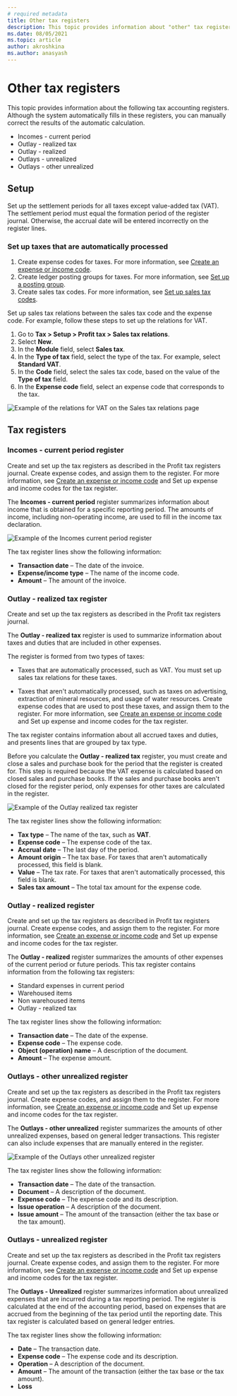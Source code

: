 ```yaml
---
# required metadata
title: Other tax registers
description: This topic provides information about "other" tax registers
ms.date: 08/05/2021
ms.topic: article
author: akroshkina
ms.author: anasyash
---
```


# Other tax registers

This topic provides information about the following tax accounting registers. Although the system automatically fills in these registers, you can manually correct the results of the automatic calculation.

-   Incomes - current period
-   Outlay - realized tax
-   Outlay - realized
-   Outlays - unrealized
-   Outlays - other unrealized

## Setup

Set up the settlement periods for all taxes except value-added tax (VAT). The settlement period must equal the formation period of the register journal. Otherwise, the accrual date will be entered incorrectly on the register lines.

### Set up taxes that are automatically processed

1.  Create expense codes for taxes. For more information, see [Create an expense or income code](https://docs.microsoft.com/dynamics365/finance/localizations/rus-expense-and-income-codes#create-an-expense-or-income-code).
2.  Create ledger posting groups for taxes. For more information, see [Set up a posting group](https://docs.microsoft.com/dynamics365/finance/localizations/rus-local-specific-posting-sales-vat#set-up-a-posting-group).
3.  Create sales tax codes. For more information, see [Set up sales tax codes](https://docs.microsoft.com/dynamics365/finance/general-ledger/tasks/set-up-sales-tax-codes).

Set up sales tax relations between the sales tax code and the expense code. For example, follow these steps to set up the relations for VAT.

1.  Go to **Tax &gt; Setup &gt; Profit tax &gt; Sales tax relations**.
2.  Select **New**.
3.  In the **Module** field, select **Sales tax**.
4.  In the **Type of tax** field, select the type of the tax. For example, select **Standard VAT**.
5.  In the **Code** field, select the sales tax code, based on the value of the **Type of tax** field.
6.  In the **Expense code** field, select an expense code that corresponds to the tax.

![Example of the relations for VAT on the Sales tax relations page](media/image1.png)

## Tax registers

### Incomes - current period register

Create and set up the tax registers as described in the Profit tax registers journal. Create expense codes, and assign them to the register. For more information, see [Create an expense or income code](https://docs.microsoft.com/dynamics365/finance/localizations/rus-expense-and-income-codes#create-an-expense-or-income-code) and Set up expense and income codes for the tax register.

The **Incomes - current period** register summarizes information about income that is obtained for a specific reporting period. The amounts of income, including non-operating income, are used to fill in the income tax declaration.

![Example of the Incomes   current period register](media/image2.png)

The tax register lines show the following information:

- **Transaction date** – The date of the invoice.
- **Expense/income type** – The name of the income code.
- **Amount** – The amount of the invoice.

### Outlay - realized tax register

Create and set up the tax registers as described in the Profit tax registers journal.

The **Outlay - realized tax** register is used to summarize information about taxes and duties that are included in other expenses.

The register is formed from two types of taxes:

-   Taxes that are automatically processed, such as VAT. You must set up sales tax relations for these taxes.

-   Taxes that aren't automatically processed, such as taxes on advertising, extraction of mineral resources, and usage of water resources. Create expense codes that are used to post these taxes, and assign them to the register. For more information, see [Create an expense or income code](https://docs.microsoft.com/dynamics365/finance/localizations/rus-expense-and-income-codes#create-an-expense-or-income-code) and Set up expense and income codes for the tax register.

The tax register contains information about all accrued taxes and duties, and presents lines that are grouped by tax type.

Before you calculate the **Outlay - realized tax** register, you must create and close a sales and purchase book for the period that the register is created for. This step is required because the VAT expense is calculated based on closed sales and purchase books. If the sales and purchase books aren't closed for the register period, only expenses for other taxes are calculated in the register.

![Example of the Outlay   realized tax register](media/image3.png)

The tax register lines show the following information:

- **Tax type** – The name of the tax, such as **VAT**.
- **Expense code** – The expense code of the tax.
- **Accrual date** – The last day of the period.
- **Amount origin** – The tax base. For taxes that aren't automatically processed, this field is blank.
- **Value** – The tax rate. For taxes that aren't automatically processed, this field is blank.
- **Sales tax amount** – The total tax amount for the expense code.

### Outlay - realized register

Create and set up the tax registers as described in Profit tax registers journal. Create expense codes, and assign them to the register. For more information, see [Create an expense or income code](https://docs.microsoft.com/dynamics365/finance/localizations/rus-expense-and-income-codes#create-an-expense-or-income-code) and Set up expense and income codes for the tax register.

The **Outlay - realized** register summarizes the amounts of other expenses of the current period or future periods.
This tax register contains information from the following tax registers:

-   Standard expenses in current period
-   Warehoused items
-   Non warehoused items
-   Outlay - realized tax

The tax register lines show the following information:

- **Transaction date** – The date of the expense.
- **Expense code** – The expense code.
- **Object (operation) name** – A description of the document.
- **Amount** – The expense amount.

### Outlays - other unrealized register

Create and set up the tax registers as described in the Profit tax registers journal. Create expense codes, and assign them to the register. For more information, see [Create an expense or income code](https://docs.microsoft.com/dynamics365/finance/localizations/rus-expense-and-income-codes#create-an-expense-or-income-code) and Set up expense and income codes for the tax register.

The **Outlays - other unrealized** register summarizes the amounts of other unrealized expenses, based on general ledger transactions. This register can also include expenses that are manually entered in the register.

![Example of the Outlays   other unrealized register](media/image4.png)

The tax register lines show the following information:

- **Transaction date** – The date of the transaction.
- **Document** – A description of the document.
- **Expense code** – The expense code and its description.
- **Issue operation** – A description of the document.
- **Issue amount** – The amount of the transaction (either the tax base or the tax amount).

### Outlays - unrealized register

Create and set up the tax registers as described in the Profit tax registers journal. Create expense codes, and assign them to the register. For more information, see [Create an expense or income code](https://docs.microsoft.com/dynamics365/finance/localizations/rus-expense-and-income-codes#create-an-expense-or-income-code) and Set up expense and income codes for the tax register.

The **Outlays - Unrealized** register summarizes information about unrealized expenses that are incurred during a tax reporting period. The register is calculated at the end of the accounting period, based on expenses that are accrued from the beginning of the tax period until the reporting date. This tax register is calculated based on general ledger entries.

The tax register lines show the following information:

- **Date** – The transaction date.
- **Expense code** – The expense code and its description.
- **Operation** – A description of the document.
- **Amount** – The amount of the transaction (either the tax base or the tax amount).
- **Loss**
